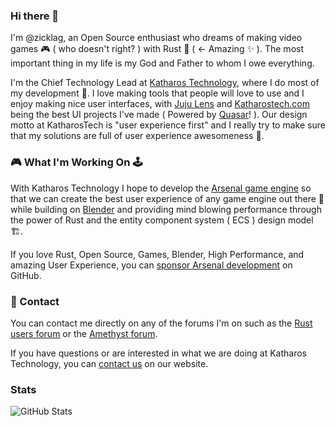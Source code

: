 ### Hi there 👋

I'm @zicklag, an Open Source enthusiast who dreams of making video games 🎮 ( who doesn't right? ) with Rust 🦀 ( ← Amazing ✨ ). The most important thing in my life is my God and Father to whom I owe everything.

I'm the Chief Technology Lead at [Katharos Technology](https://katharostech.com/), where I do most of my development 🦸. I love making tools that people will love to use and I enjoy making nice user interfaces, with [Juju Lens](https://github.com/katharostech/juju-lens) and [Katharostech.com](https://katharostech.com) being the best UI projects I've made ( Powered by [Quasar](https://quasar.dev/)! ). Our design motto at KatharosTech is "user experience first" and I really try to make sure that my solutions are full of user experience awesomeness 🙂.

### 🎮 What I'm Working On 🕹

With Katharos Technology I hope to develop the [Arsenal game engine](https://github.com/katharostech/arsenal) so that we can create the best user experience of any game engine out there 💪 while building on [Blender](https://blender.org) and providing mind blowing performance through the power of Rust and the entity component system ( ECS ) design model 🏗️.

If you love Rust, Open Source, Games, Blender, High Performance, and amazing User Experience, you can [sponsor Arsenal development](https://github.com/sponsors/katharostech/) on GitHub.
 
 ### 📨 Contact

You can contact me directly on any of the forums I'm on such as the [Rust users forum](https://users.rust-lang.org/u/zicklag/summary) or the [Amethyst forum](https://community.amethyst.rs/u/zicklag/summary).

If you have questions or are interested in what we are doing at Katharos Technology, you can [contact us](https://katharostech.com/contact) on our website.

<!--
**zicklag/zicklag** is a ✨ _special_ ✨ repository because its `README.md` (this file) appears on your GitHub profile.

Here are some ideas to get you started:

- 🔭 I’m currently working on ...
- 🌱 I’m currently learning ...
- 👯 I’m looking to collaborate on ...
- 🤔 I’m looking for help with ...
- 💬 Ask me about ...
- 📫 How to reach me: ...
- 😄 Pronouns: ...
- ⚡ Fun fact: ...
-->

### Stats

![GitHub Stats](https://github-readme-stats.vercel.app/api?username=zicklag&show_icons=true)
